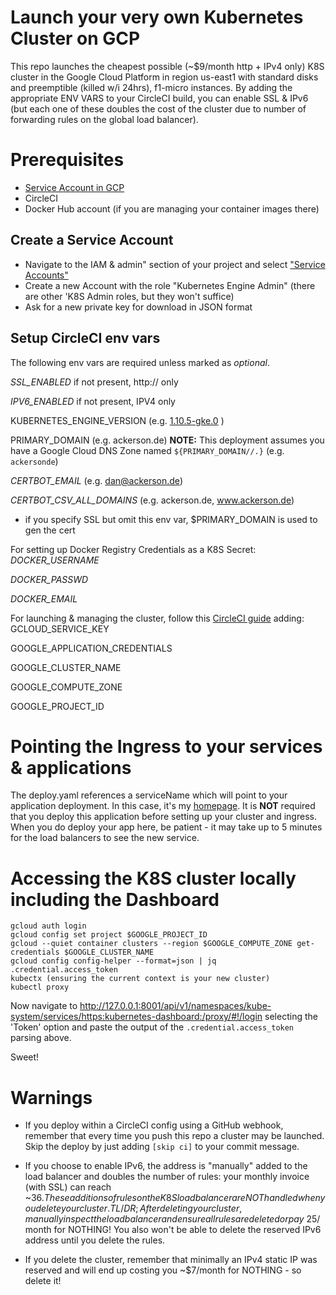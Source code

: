# Launch your very own Kubernetes Cluster on GCP
This repo launches the cheapest possible (~$9/month http + IPv4 only) K8S cluster in the Google Cloud Platform in region us-east1 with standard disks and preemptible (killed w/i 24hrs), f1-micro instances.
By adding the appropriate ENV VARS to your CircleCI build, you can enable SSL & IPv6 (but each one of these doubles the cost of the cluster due to number of forwarding rules on the global load balancer).

# Prerequisites
- [Service Account in GCP](#create-a-service-account)
- CircleCI
- Docker Hub account (if you are managing your container images there)

## Create a Service Account
- Navigate to the IAM & admin" section of your project and select ["Service Accounts"](https://console.cloud.google.com/iam-admin/serviceaccounts)
- Create a new Account with the role "Kubernetes Engine Admin" (there are other 'K8S Admin roles, but they won't suffice)
- Ask for a new private key for download in JSON format

## Setup CircleCI env vars
The following env vars are required unless marked as *optional*.

*SSL_ENABLED* if not present, http:// only

*IPV6_ENABLED* if not present, IPV4 only

KUBERNETES_ENGINE_VERSION (e.g. [1.10.5-gke.0](https://cloud.google.com/kubernetes-engine/versioning-and-upgrades#versions_available_for_new_cluster_masters) )

PRIMARY_DOMAIN (e.g. ackerson.de)
**NOTE:** This deployment assumes you have a Google Cloud DNS Zone named `${PRIMARY_DOMAIN//.}` (e.g. `ackersonde`)

*CERTBOT_EMAIL* (e.g. dan@ackerson.de)

*CERTBOT_CSV_ALL_DOMAINS* (e.g. ackerson.de, www.ackerson.de)
 - if you specify SSL but omit this env var, $PRIMARY_DOMAIN is used to gen the cert

For setting up Docker Registry Credentials as a K8S Secret:
*DOCKER_USERNAME*

*DOCKER_PASSWD*

*DOCKER_EMAIL*

For launching & managing the cluster, follow this [CircleCI guide](https://circleci.com/docs/2.0/google-auth/) adding:
GCLOUD_SERVICE_KEY

GOOGLE_APPLICATION_CREDENTIALS

GOOGLE_CLUSTER_NAME

GOOGLE_COMPUTE_ZONE

GOOGLE_PROJECT_ID

# Pointing the Ingress to your services & applications
The deploy.yaml references a serviceName which will point to your application deployment.
In this case, it's my [homepage](https://github.com/danackerson/ackerson.de-go/blob/k8s/deploy.yaml#L49).
It is **NOT** required that you deploy this application before setting up your cluster and ingress. When you do deploy your app here, be patient - it may take up to 5 minutes for the load balancers to see the new service.

# Accessing the K8S cluster locally including the Dashboard
```
gcloud auth login
gcloud config set project $GOOGLE_PROJECT_ID
gcloud --quiet container clusters --region $GOOGLE_COMPUTE_ZONE get-credentials $GOOGLE_CLUSTER_NAME
gcloud config config-helper --format=json | jq .credential.access_token
kubectx (ensuring the current context is your new cluster)
kubectl proxy
```
Now navigate to http://127.0.0.1:8001/api/v1/namespaces/kube-system/services/https:kubernetes-dashboard:/proxy/#!/login selecting the 'Token' option and paste the output of the `.credential.access_token` parsing above.

Sweet!

# Warnings
- If you deploy within a CircleCI config using a GitHub webhook, remember that every time you push this repo a cluster may be launched. Skip the deploy by just adding `[skip ci]` to your commit message.

- If you choose to enable IPv6, the address is "manually" added to the load balancer and doubles the number of rules: your monthly invoice (with SSL) can reach ~$36. These additions of rules on the K8S load balancer are NOT handled when you delete your cluster. TL/DR; After deleting your cluster, manually inspect the load balancer and ensure all rules are deleted or pay ~$25/month for NOTHING! You also won't be able to delete the reserved IPv6 address until you delete the rules.

- If you delete the cluster, remember that minimally an IPv4 static IP was reserved and will end up costing you ~$7/month for NOTHING - so delete it!
